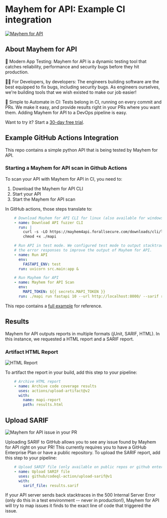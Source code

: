 # Mayhem for API: Example CI integration

[![Mayhem for API](https://mayhem4api.forallsecure.com/static/media/logo.f8497128.svg)](http://mayhem4api.forallsecure.com/signup)

## About Mayhem for API

🧪 Modern App Testing: Mayhem for API is a dynamic testing tool that
catches reliability, performance and security bugs before they hit
production.

🧑‍💻 For Developers, by developers: The engineers building
software are the best equipped to fix bugs, including security bugs. As
engineers ourselves, we're building tools that we wish existed to make
our job easier! 

🤖 Simple to Automate in CI: Tests belong in CI, running on every commit
and PRs. We make it easy, and provide results right in your PRs where
you want them. Adding Mayhem for API to a DevOps pipeline is easy.

Want to try it? Start a [30-day free
trial](http://mayhem4api.forallsecure.com/signup).

## Example GitHub Actions Integration

This repo contains a simple python API that is being tested by Mayhem
for API.

### Starting a Mayhem for API scan in Github Actions

To scan your API with Mayhem for API in CI, you need to:
1) Download the Mayhem for API CLI
2) Start your API
3) Start the Mayhem for API scan

In GitHub actions, those steps translate to:

```yaml
    # Download Mayhem for API CLI for linux (also available for windows and Mac
    - name: Download API fuzzer CLI
      run: |
        curl -s -LO https://mayhem4api.forallsecure.com/downloads/cli/latest/linux-musl/mapi
        chmod +x ./mapi

    # Run API in test mode. We configured test mode to output stacktraces in
    # the error responses to improve the output of Mayhem for API.
    - name: Run API
      env:
        FASTAPI_ENV: test
      run: uvicorn src.main:app &

    # Run Mayhem for API
    - name: Mayhem for API Scan
      env:
        MAPI_TOKEN: ${{ secrets.MAPI_TOKEN }}
      run: ./mapi run fastapi 10 --url http://localhost:8000/ --sarif results.sarif --html results.html http://localhost:8000/openapi.json || true
```

This repo contains a [full example](.github/workflows/mapi.yml) for
reference.

## Results

Mayhem for API outputs reports in multiple formats (jUnit, SARIF, HTML).
In this instance, we requested a HTML report and a SARIF report.

### Artifact HTML Report

![HTML Report](https://mayhem4api.forallsecure.com/downloads/img/sample-report.png)

To artifact the report in your build, add this step to your pipeline:

```yaml
    # Archive HTML report
    - name: Archive code coverage results
      uses: actions/upload-artifact@v2
      with:
        name: mapi-report
        path: results.html
```

## Upload SARIF

![Mayhem for API issue in your
PR](http://mayhem4api.forallsecure.com/downloads/img/sarif-github.png)

Uploading SARIF to GitHub allows you to see any issue found by Mayhem
for API right on your PR! This currently requires you to have a GitHub
Enterprise Plan or have a public repository. To upload the SARIF report,
add this step to your pipeline:

```yaml
    # Upload SARIF file (only available on public repos or github enterprise)
    - name: Upload SARIF file
      uses: github/codeql-action/upload-sarif@v1
      with:
        sarif_file: results.sarif
```

If your API server sends back stacktraces in the 500 Internal Server
Error (only do this in a test environment -- never in production!),
Mayhem for API will try to map issues it finds to the exact line of code
that triggered the issue.
